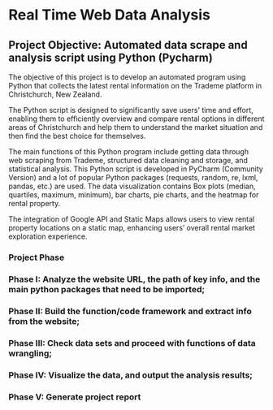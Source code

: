 # Real Time Web Data Analysis
## Project Objective: Automated data scrape and analysis script using Python (Pycharm)

The objective of this project is to develop an automated program using Python that 
collects the latest rental information on the Trademe platform in Christchurch, New Zealand. 

The Python script is designed to significantly save users' time and effort, enabling them to 
efficiently overview and compare rental options in different areas of Christchurch and help 
them to understand the market situation and then find the best choice for themselves. 

The main functions of this Python program include getting data through web scraping from Trademe, 
structured data cleaning and storage, and statistical analysis. This Python script is developed in 
PyCharm (Community Version) and a lot of popular Python packages (requests, random, re, 
lxml, pandas, etc.) are used. The data visualization contains Box plots (median, quartiles, 
maximum, minimum), bar charts, pie charts, and the heatmap for rental property. 

The integration of Google API and Static Maps allows users to view rental property locations on a static 
map, enhancing users’ overall rental market exploration experience. 

### Project Phase

### Phase I: Analyze the website URL, the path of key info, and the main python packages that need to be imported;
### Phase II: Build the function/code framework and extract info from the website;
### Phase III: Check data sets and proceed with functions of data wrangling;
### Phase IV: Visualize the data, and output the analysis results;
### Phase V: Generate project report




